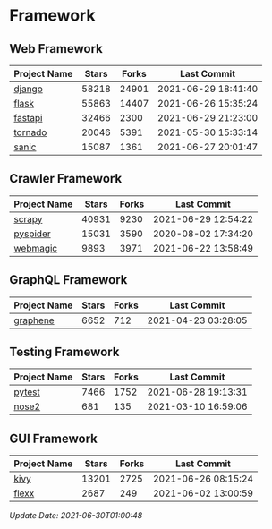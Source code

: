 # Framework

## Web Framework
| Project Name | Stars | Forks | Last Commit |
| ------------ | ----- | ----- | ----------- |
| [django](https://github.com/django/django) | 58218 | 24901 | 2021-06-29 18:41:40 |
| [flask](https://github.com/pallets/flask) | 55863 | 14407 | 2021-06-26 15:35:24 |
| [fastapi](https://github.com/tiangolo/fastapi) | 32466 | 2300 | 2021-06-29 21:23:00 |
| [tornado](https://github.com/tornadoweb/tornado) | 20046 | 5391 | 2021-05-30 15:33:14 |
| [sanic](https://github.com/sanic-org/sanic) | 15087 | 1361 | 2021-06-27 20:01:47 |

## Crawler Framework
| Project Name | Stars | Forks | Last Commit |
| ------------ | ----- | ----- | ----------- |
| [scrapy](https://github.com/scrapy/scrapy) | 40931 | 9230 | 2021-06-29 12:54:22 |
| [pyspider](https://github.com/binux/pyspider) | 15031 | 3590 | 2020-08-02 17:34:20 |
| [webmagic](https://github.com/code4craft/webmagic) | 9893 | 3971 | 2021-06-22 13:58:49 |

## GraphQL Framework
| Project Name | Stars | Forks | Last Commit |
| ------------ | ----- | ----- | ----------- |
| [graphene](https://github.com/graphql-python/graphene) | 6652 | 712 | 2021-04-23 03:28:05 |

## Testing Framework
| Project Name | Stars | Forks | Last Commit |
| ------------ | ----- | ----- | ----------- |
| [pytest](https://github.com/pytest-dev/pytest) | 7466 | 1752 | 2021-06-28 19:13:31 |
| [nose2](https://github.com/nose-devs/nose2) | 681 | 135 | 2021-03-10 16:59:06 |

## GUI Framework
| Project Name | Stars | Forks | Last Commit |
| ------------ | ----- | ----- | ----------- |
| [kivy](https://github.com/kivy/kivy) | 13201 | 2725 | 2021-06-26 08:15:24 |
| [flexx](https://github.com/flexxui/flexx) | 2687 | 249 | 2021-06-02 13:00:59 |

*Update Date: 2021-06-30T01:00:48*